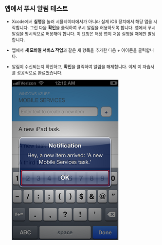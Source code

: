 
## <a id="test"></a>앱에서 푸시 알림 테스트

* Xcode에서 **실행**을 눌러 시뮬레이터에서가 아니라 실제 iOS 장치에서 해당 앱을 시작합니다. 그런 다음 **확인**을 클릭하여 푸시 알림을 허용하도록 합니다. 앱에서 푸시 알림을 명시적으로 허용해야 합니다. 이 요청은 해당 앱이 처음 실행될 때에만 발생합니다.

* 앱에서 **새 모바일 서비스 작업**과 같은 새 항목을 추가한 다음 _+_ 아이콘을 클릭합니다.

* 알림이 수신되는지 확인하고, **확인**을 클릭하여 알림을 해제합니다. 이제 이 자습서를 성공적으로 완료했습니다.

  	![](../articles/media/mobile-services-ios-get-started-push/mobile-quickstart-push3-ios.png)

<!---HONumber=August15_HO6-->